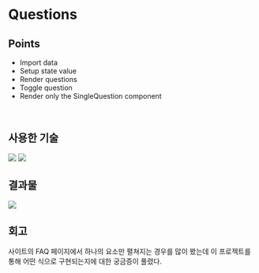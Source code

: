 # Questions

## Points

- Import data
- Setup state value
- Render questions
- Toggle question
- Render only the SingleQuestion component

<br />

## 사용한 기술

<img src="https://img.shields.io/badge/react-61DAFB?style=for-the-badge&logo=react&logoColor=black">
<img src="https://img.shields.io/badge/react_icons-555555?style=for-the-badge">

<br />

## 결과물

<img src="https://github.com/pyozz/react-projects-course/assets/92071025/033e3c3c-e65e-4dc2-9f52-f5a1c351f115" />

<br />

## 회고

사이트의 FAQ 페이지에서 하나의 요소만 펼쳐지는 경우를 많이 봤는데 이 프로젝트를 통해 어떤 식으로 구현되는지에 대한 궁금증이 풀렸다.

